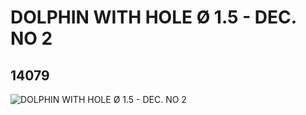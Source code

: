 # DOLPHIN WITH HOLE Ø 1.5 - DEC. NO 2
## 14079
![DOLPHIN WITH HOLE Ø 1.5 - DEC. NO 2](https://lc-www-live-s.legocdn.com/media/bricks/5/2/6035448.jpg)